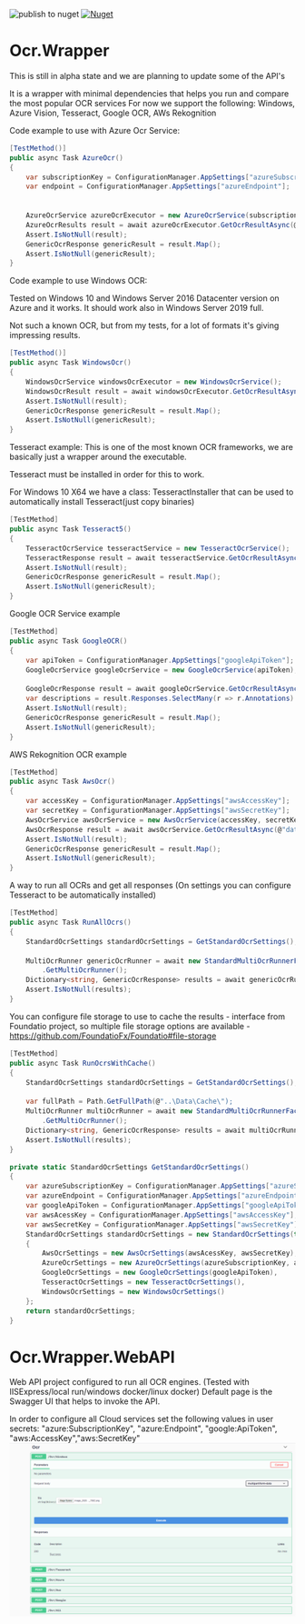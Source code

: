 
![publish to nuget](https://github.com/MihaiTheCoder/ocr-all-in-one/workflows/publish%20to%20nuget/badge.svg) [![Nuget][nuget-badge]][nuget-url]

[nuget-badge]: https://img.shields.io/nuget/v/Ocr.Wrapper
[nuget-url]: https://www.nuget.org/packages/Ocr.Wrapper/
# Ocr.Wrapper
This is still in alpha state and we are planning to update some of the API's


It is a wrapper with minimal dependencies that helps you run and compare the most popular OCR services
For now we support the following: Windows, Azure Vision, Tesseract, Google OCR, AWs Rekognition

Code example to use with Azure Ocr Service:
```C#
[TestMethod()]
public async Task AzureOcr()
{
    var subscriptionKey = ConfigurationManager.AppSettings["azureSubscriptionKey"];
    var endpoint = ConfigurationManager.AppSettings["azureEndpoint"];


    AzureOcrService azureOcrExecutor = new AzureOcrService(subscriptionKey, endpoint);
    AzureOcrResults result = await azureOcrExecutor.GetOcrResultAsync(@"data/abc.JPG");
    Assert.IsNotNull(result);
    GenericOcrResponse genericResult = result.Map();
    Assert.IsNotNull(genericResult);
}
```

Code example to use Windows OCR:

Tested on Windows 10 and Windows Server 2016 Datacenter version on Azure and it works. It should work also in Windows Server 2019 full.

Not such a known OCR, but from my tests, for a lot of formats it's giving impressing results.
```C#
[TestMethod()]
public async Task WindowsOcr()
{
    WindowsOcrService windowsOcrExecutor = new WindowsOcrService();
    WindowsOcrResult result = await windowsOcrExecutor.GetOcrResultAsync(@"data/abc.JPG", "en");
    Assert.IsNotNull(result);
    GenericOcrResponse genericResult = result.Map();
    Assert.IsNotNull(genericResult);
}
```


Tesseract example: This is one of the most known OCR frameworks, we are basically just a wrapper around the executable.

Tesseract must be installed in order for this to work.

For Windows 10 X64 we have a class: TesseractInstaller that can be used to automatically install Tesseract(just copy binaries)
```C#
[TestMethod]
public async Task Tesseract5()
{
    TesseractOcrService tesseractService = new TesseractOcrService();
    TesseractResponse result = await tesseractService.GetOcrResultAsync(@"data/abc.JPG", "eng");
    Assert.IsNotNull(result);
    GenericOcrResponse genericResult = result.Map();
    Assert.IsNotNull(genericResult);
}
```

Google OCR Service example
```C#
[TestMethod]
public async Task GoogleOCR()
{
    var apiToken = ConfigurationManager.AppSettings["googleApiToken"];
    GoogleOcrService googleOcrService = new GoogleOcrService(apiToken);

    GoogleOcrResponse result = await googleOcrService.GetOcrResultAsync(@"data/abc.JPG");
    var descriptions = result.Responses.SelectMany(r => r.Annotations).ToList();
    Assert.IsNotNull(result);
    GenericOcrResponse genericResult = result.Map();
    Assert.IsNotNull(genericResult);
}
```

AWS Rekognition OCR example
```C#
[TestMethod]
public async Task AwsOcr()
{
    var accessKey = ConfigurationManager.AppSettings["awsAccessKey"];
    var secretKey = ConfigurationManager.AppSettings["awsSecretKey"];
    AwsOcrService awsOcrService = new AwsOcrService(accessKey, secretKey);
    AwsOcrResponse result = await awsOcrService.GetOcrResultAsync(@"data/abc.JPG");
    Assert.IsNotNull(result);
    GenericOcrResponse genericResult = result.Map();
    Assert.IsNotNull(genericResult);
}
```

A way to run all OCRs and get all responses (On settings you can configure Tesseract to be automatically installed)
```C#
[TestMethod]
public async Task RunAllOcrs()
{
    StandardOcrSettings standardOcrSettings = GetStandardOcrSettings();

    MultiOcrRunner genericOcrRunner = await new StandardMultiOcrRunnerFactory(standardOcrSettings)
        .GetMultiOcrRunner();
    Dictionary<string, GenericOcrResponse> results = await genericOcrRunner.RunAllOcrEnginesOnImage(@"data/abc.JPG");
    Assert.IsNotNull(results);
}
```

You can configure file storage to use to cache the results - interface from Foundatio project, so multiple file storage options are available - https://github.com/FoundatioFx/Foundatio#file-storage
```C#
[TestMethod]
public async Task RunOcrsWithCache()
{
    StandardOcrSettings standardOcrSettings = GetStandardOcrSettings();

    var fullPath = Path.GetFullPath(@"..\Data\Cache\");
    MultiOcrRunner multiOcrRunner = await new StandardMultiOcrRunnerFactory(standardOcrSettings, fullPath)
        .GetMultiOcrRunner();
    Dictionary<string, GenericOcrResponse> results = await multiOcrRunner.RunAllOcrEnginesOnImage(@"data/abc.JPG");
    Assert.IsNotNull(results);
}
```

```C#
private static StandardOcrSettings GetStandardOcrSettings()
{
    var azureSubscriptionKey = ConfigurationManager.AppSettings["azureSubscriptionKey"];
    var azureEndpoint = ConfigurationManager.AppSettings["azureEndpoint"];
    var googleApiToken = ConfigurationManager.AppSettings["googleApiToken"];
    var awsAcessKey = ConfigurationManager.AppSettings["awsAccessKey"];
    var awsSecretKey = ConfigurationManager.AppSettings["awsSecretKey"];
    StandardOcrSettings standardOcrSettings = new StandardOcrSettings(true)
    {
        AwsOcrSettings = new AwsOcrSettings(awsAcessKey, awsSecretKey),
        AzureOcrSettings = new AzureOcrSettings(azureSubscriptionKey, azureEndpoint),
        GoogleOcrSettings = new GoogleOcrSettings(googleApiToken),
        TesseractOcrSettings = new TesseractOcrSettings(),
        WindowsOcrSettings = new WindowsOcrSettings()
    };
    return standardOcrSettings;
}
```
# Ocr.Wrapper.WebAPI
Web API project configured to run all OCR engines. (Tested with IISExpress/local run/windows docker/linux docker)
Default page is the Swagger UI that helps to invoke the API.


In order to configure all Cloud services set the following values in user secrets: "azure:SubscriptionKey", "azure:Endpoint",
"google:ApiToken", "aws:AccessKey","aws:SecretKey"
![Swagger image](Images/Swagger.PNG)

